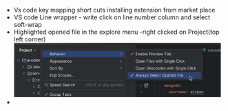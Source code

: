 - Vs code key mapping short cuts installing extension from market place
- VS code Line wrapper - write click on line number column and select soft-wrap
- Highlighted opened file in the explore menu -right clicked on Project(top left corner) ![](assets/Pasted%20image%2020250621125247.png)
- 